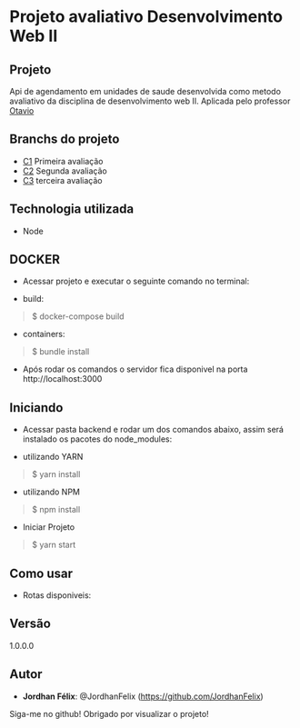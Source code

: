 # Projeto avaliativo Desenvolvimento Web II
 
## Projeto 

Api de agendamento em unidades de saude desenvolvida como metodo avaliativo da disciplina de desenvolvimento web II. Aplicada pelo professor [Otavio](https://github.com/otaviolube)

## Branchs do projeto

* [C1](https://github.com/JordhanFelix/node-api-covid/tree/c1) Primeira avaliação
* [C2](https://github.com/JordhanFelix/node-api-covid/tree/c2) Segunda avaliação
* [C3](https://github.com/JordhanFelix/node-api-covid/tree/c3) terceira avaliação

## Technologia utilizada 

* Node 
 
## DOCKER

* Acessar projeto e executar o seguinte comando no terminal: 

- build:
>    $ docker-compose build

- containers:
>    $ bundle install
 
* Após rodar os comandos o servidor fica disponivel na porta http://localhost:3000


## Iniciando
 
* Acessar pasta backend e rodar um dos comandos abaixo, assim será instalado os pacotes do node_modules:
- utilizando YARN
>    $ yarn install 
    
- utilizando NPM
>    $ npm install 

* Iniciar Projeto

>    $ yarn start 
 
## Como usar
 
* Rotas disponiveis:


## Versão
 
1.0.0.0
 
 
## Autor
 
* **Jordhan Félix**: @JordhanFelix (https://github.com/JordhanFelix)
 
 
Siga-me no github!
Obrigado por visualizar o projeto!
